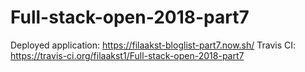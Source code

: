 # Full-stack-open-2018-part7
Deployed application: https://filaakst-bloglist-part7.now.sh/
Travis CI: https://travis-ci.org/filaakst1/Full-stack-open-2018-part7
